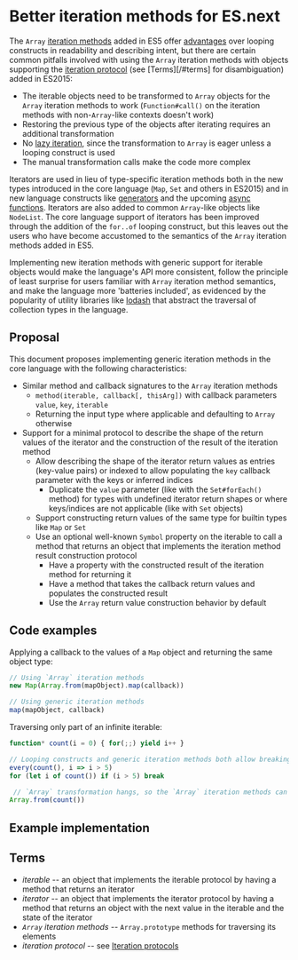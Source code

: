 # Better iteration methods for ES.next

The `Array` [iteration methods][1] added in ES5 offer [advantages][4] over looping constructs in readability and describing intent, but there are certain common pitfalls involved with using the `Array` iteration methods with objects supporting the [iteration protocol][2] (see [Terms][/#terms] for disambiguation) added in ES2015:

 * The iterable objects need to be transformed to `Array` objects for the `Array` iteration methods to work (`Function#call()` on the iteration methods with non-`Array`-like contexts doesn't work)
 * Restoring the previous type of the objects after iterating requires an additional transformation
 * No [lazy iteration][3], since the transformation to `Array` is eager unless a looping construct is used
 * The manual transformation calls make the code more complex

Iterators are used in lieu of type-specific iteration methods both in the new types introduced in the core language (`Map`, `Set` and others in ES2015) and in new language constructs like [generators][5] and the upcoming [async functions][6]. Iterators are also added to common `Array`-like objects like `NodeList`. The core language support of iterators has been improved through the addition of the `for..of` looping construct, but this leaves out the users who have become accustomed to the semantics of the `Array` iteration methods added in ES5.

Implementing new iteration methods with generic support for iterable objects would make the language's API more consistent, follow the principle of least surprise for users familiar with `Array` iteration method semantics, and make the language more 'batteries included', as evidenced by the popularity of utility libraries like [lodash][7] that abstract the traversal of collection types in the language.

## Proposal

This document proposes implementing generic iteration methods in the core language with the following characteristics:

 * Similar method and callback signatures to the `Array` iteration methods
   + `method(iterable, callback[, thisArg])` with callback parameters `value`, `key`, `iterable`
   + Returning the input type where applicable and defaulting to `Array` otherwise
 * Support for a minimal protocol to describe the shape of the return values of the iterator and the construction of the result of the iteration method
   + Allow describing the shape of the iterator return values as entries (key-value pairs) or indexed to allow populating the `key` callback parameter with the keys or inferred indices
     - Duplicate the `value` parameter (like with the `Set#forEach()` method) for types with undefined iterator return shapes or where keys/indices are not applicable (like with `Set` objects)
   + Support constructing return values of the same type for builtin types like `Map` or `Set`
   + Use an optional well-known `Symbol` property on the iterable to call a method that returns an object that implements the iteration method result construction protocol
     - Have a property with the constructed result of the iteration method for returning it
     - Have a method that takes the callback return values and populates the constructed result
     - Use the `Array` return value construction behavior by default

## Code examples

Applying a callback to the values of a `Map` object and returning the same object type:
```javascript
// Using `Array` iteration methods
new Map(Array.from(mapObject).map(callback))

// Using generic iteration methods
map(mapObject, callback)
```

Traversing only part of an infinite iterable:
```javascript
function* count(i = 0) { for(;;) yield i++ }

// Looping constructs and generic iteration methods both allow breaking
every(count(), i => i > 5)
for (let i of count()) if (i > 5) break

 // `Array` transformation hangs, so the `Array` iteration methods can't be used
Array.from(count())
```

## Example implementation



## Terms

 * *iterable* -- an object that implements the iterable protocol by having a method that returns an iterator
 * *iterator* -- an object that implements the iterator protocol by having a method that returns an object with the next value in the iterable and the state of the iterator
 * *`Array` iteration methods* -- `Array.prototype` methods for traversing its elements
 * *iteration protocol* -- see [Iteration protocols][2]

[1]: https://developer.mozilla.org/en-US/docs/Web/JavaScript/Reference/Global_Objects/Array#Iteration_methods
[2]: https://developer.mozilla.org/en/docs/Web/JavaScript/Reference/Iteration_protocols
[3]: http://raganwald.com/2015/02/17/lazy-iteratables-in-javascript.html
[4]: https://gist.github.com/robotlolita/7643014
[5]: https://developer.mozilla.org/en-US/docs/Web/JavaScript/Guide/Iterators_and_Generators
[6]: https://github.com/tc39/ecmascript-asyncawait
[7]: https://lodash.com/
